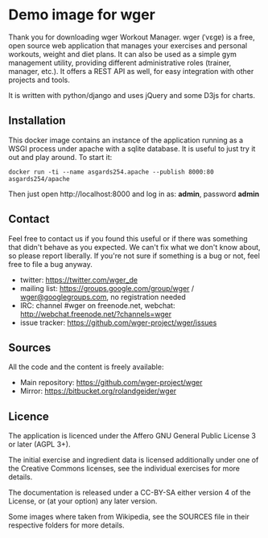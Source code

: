 Demo image for wger
===================
Thank you for downloading wger Workout Manager. wger (ˈvɛɡɐ) is a free, open
source web application that manages your exercises and personal workouts, weight
and diet plans. It can also be used as a simple gym management utility, providing
different administrative roles (trainer, manager, etc.). It offers a REST API
as well, for easy integration with other projects and tools.

It is written with python/django and uses jQuery and some D3js for charts.

Installation
------------

This docker image contains an instance of the application running as a WSGI
process under apache with a sqlite database. It is useful to just try it out and
play around. To start it:


```docker run -ti --name asgards254.apache --publish 8000:80 asgards254/apache```

Then just open http://localhost:8000 and log in as: **admin**, password **admin**

Contact
-------

Feel free to contact us if you found this useful or if there was something that
didn't behave as you expected. We can't fix what we don't know about, so please
report liberally. If you're not sure if something is a bug or not, feel free to
file a bug anyway.

* twitter: https://twitter.com/wger_de
* mailing list: https://groups.google.com/group/wger / wger@googlegroups.com, no registration needed
* IRC: channel #wger on freenode.net, webchat: http://webchat.freenode.net/?channels=wger
* issue tracker: https://github.com/wger-project/wger/issues

Sources
-------

All the code and the content is freely available:

* Main repository: https://github.com/wger-project/wger
* Mirror: https://bitbucket.org/rolandgeider/wger


Licence
-------

The application is licenced under the Affero GNU General Public License 3 or
later (AGPL 3+).

The initial exercise and ingredient data is licensed additionally under one of
the Creative Commons licenses, see the individual exercises for more details.

The documentation is released under a CC-BY-SA either version 4 of the License,
or (at your option) any later version.

Some images where taken from Wikipedia, see the SOURCES file in their respective
folders for more details.
